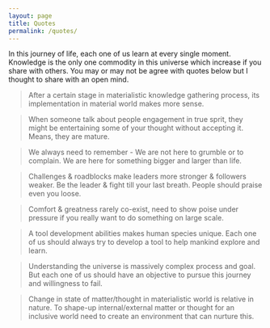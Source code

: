 ```yaml
---
layout: page
title: Quotes
permalink: /quotes/
---
```


In this journey of life, each one of us learn at every single moment. Knowledge is the only one commodity in this universe which increase if you share with others. You may or may not be agree with quotes below but I thought to share with an open mind.

> After a certain stage in materialistic knowledge gathering process, its implementation in material world makes more sense.

> When someone talk about people engagement in true sprit, they might be entertaining some of your thought without accepting it. Means, they are mature.

> We always need to remember - We are not here to grumble or to complain. We are here for something bigger and larger than life.

> Challenges & roadblocks make leaders more stronger & followers weaker. Be the leader & fight till your last breath. People should praise even you loose.

> Comfort & greatness rarely co-exist, need to show poise under pressure if you really want to do something on large scale.

> A tool development abilities makes human species unique. Each one of us should always try to develop a tool to help mankind explore and learn.

> Understanding the universe is massively complex process and goal. But each one of us should have an objective to pursue this journey and willingness to fail.

> Change in state of matter/thought in materialistic world is relative in nature. To shape-up internal/external matter or thought for an inclusive world need to create an environment that can nurture this.
